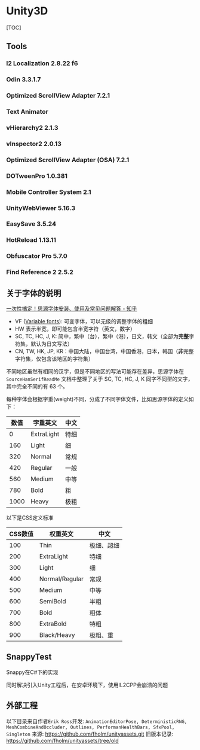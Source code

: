 # Unity3D
[TOC]

## Tools

### l2 Localization 2.8.22 f6

### Odin 3.3.1.7

### Optimized ScrollView Adapter 7.2.1

### Text Animator

### vHierarchy2 2.1.3

### vInspector2 2.0.13

### Optimized ScrollView Adapter (OSA) 7.2.1

### DOTweenPro 1.0.381

### Mobile Controller System 2.1

### UnityWebViewer 5.16.3

### EasySave 3.5.24

### HotReload 1.13.11

### Obfuscator Pro 5.7.0

### Find Reference 2 2.5.2



## 关于字体的说明

[一次性搞定！思源字体安装、使用及常见问题解答 - 知乎](https://zhuanlan.zhihu.com/p/688363772)

- VF ([Variable fonts](https://zhida.zhihu.com/search?content_id=241100069&content_type=Article&match_order=1&q=Variable+fonts&zd_token=eyJhbGciOiJIUzI1NiIsInR5cCI6IkpXVCJ9.eyJpc3MiOiJ6aGlkYV9zZXJ2ZXIiLCJleHAiOjE3NTg5ODQ1OTksInEiOiJWYXJpYWJsZSBmb250cyIsInpoaWRhX3NvdXJjZSI6ImVudGl0eSIsImNvbnRlbnRfaWQiOjI0MTEwMDA2OSwiY29udGVudF90eXBlIjoiQXJ0aWNsZSIsIm1hdGNoX29yZGVyIjoxLCJ6ZF90b2tlbiI6bnVsbH0.CApCPrMyKJ4bGnuk-vpI_EChPC2Am7bKUGhWA8j9Zrg&zhida_source=entity)): 可变字体，可以无级的调整字体的粗细
- HW 表示半宽，即可能包含半宽字符（英文，数字）
- SC, TC, HC, J, K: 简中，繁中（台），繁中（港），日文，韩文（全部为**完整**字符集，默认为日文写法）
- CN, TW, HK, JP, KR：中国大陆，中国台湾，中国香港，日本，韩国（**非**完整字符集，仅包含该地区的字符集）

不同地区虽然有相同的汉字，但是不同地区的写法可能存在差异，思源字体在 `SourceHanSerifReadMe` 文档中整理了关于 SC, TC, HC, J, K 同字不同型的文字，其中完全不同的有 63 个。



每种字体会根据字重(weight)不同，分成了不同字体文件，比如思源字体的定义如下：

| 数值 | 字重英文   | 中文 |
| ---- | ---------- | ---- |
| 0    | ExtraLight | 特细 |
| 160  | Light      | 细   |
| 320  | Normal     | 常规 |
| 420  | Regular    | 一般 |
| 560  | Medium     | 中等 |
| 780  | Bold       | 粗   |
| 1000 | Heavy      | 极粗 |

以下是CSS定义标准

| CSS数值 | 权重英文       | 中文       |
| ------- | -------------- | ---------- |
| 100     | Thin           | 极细、超细 |
| 200     | ExtraLight     | 特细       |
| 300     | Light          | 细         |
| 400     | Normal/Regular | 常规       |
| 500     | Medium         | 中等       |
| 600     | SemiBold       | 半粗       |
| 700     | Bold           | 粗体       |
| 800     | ExtraBold      | 特粗       |
| 900     | Black/Heavy    | 极粗、重   |



## SnappyTest
Snappy在C#下的实现

同时解决引入Unity工程后，在安卓环境下，使用IL2CPP会崩溃的问题

## 外部工程
以下目录来自作者`Erik Ross`开发: ``AnimationEditorPose, DeterministicRNG, MeshCombineAndOccluder, Outlines, PerformanHealthBars, SfxPool, Singleton``
来源: https://github.com/fholm/unityassets.git
旧版本记录: https://github.com/fholm/unityassets/tree/old



